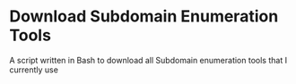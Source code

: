 # Download Subdomain Enumeration Tools
A script written in Bash to download all Subdomain enumeration tools that I currently use
